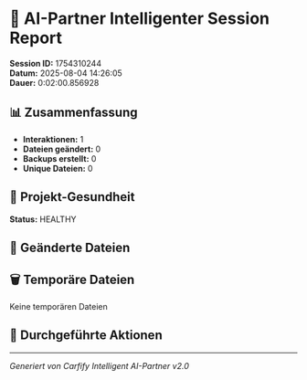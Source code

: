 # 🤖 AI-Partner Intelligenter Session Report
**Session ID:** 1754310244  
**Datum:** 2025-08-04 14:26:05  
**Dauer:** 0:02:00.856928

## 📊 Zusammenfassung
- **Interaktionen:** 1
- **Dateien geändert:** 0
- **Backups erstellt:** 0
- **Unique Dateien:** 0

## 🏥 Projekt-Gesundheit
**Status:** HEALTHY

## 📁 Geänderte Dateien

## 🗑️ Temporäre Dateien
Keine temporären Dateien

## 🎯 Durchgeführte Aktionen

---
*Generiert von Carfify Intelligent AI-Partner v2.0*